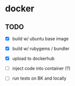 # docker

## TODO

- [x] build w/ ubuntu base image
- [x] build w/ rubygems / bundler
- [x] upload to dockerhub
- [ ] inject code into container (?)
- [ ] run tests on BK and locally

